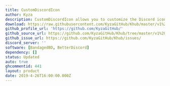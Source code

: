 ```yaml
---
title: CustomDiscordIcon
author: Kyza
description: CustomDiscordIcon allows you to customize the Discord icon on your taskbar.
download: https://raw.githubusercontent.com/KyzaGitHub/Khub/master/v1%20Plugins/CustomDiscordIcon/CustomDiscordIcon.plugin.js
github_profile_url: 'https://github.com/KyzaGitHub/'
github_source_url: https://github.com/KyzaGitHub/Khub/tree/master/v1%20Plugins/CustomDiscordIcon
github_issue_url: https://github.com/KyzaGitHub/Khub/issues/
discord_server: ''
software: [BandagedBD, BetterDiscord]
dependency: []
status: Updated
auto: true
ghcommentid: 441
layout: product
date: 2019-4-26T16:00:00.000Z
---
```

